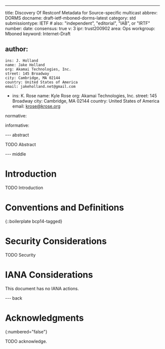 ---
title: Discovery Of Restconf Metadata for Source-specific multicast
abbrev: DORMS
docname: draft-ietf-mboned-dorms-latest
category: std
submissiontype: IETF  # also: "independent", "editorial", "IAB", or "IRTF"
number:
date:
consensus: true
v: 3
ipr: trust200902
area: Ops
workgroup: Mboned
keyword: Internet-Draft

author:
 -
    ins: J. Holland
    name: Jake Holland
    org: Akamai Technologies, Inc.
    street: 145 Broadway
    city: Cambridge, MA 02144
    country: United States of America
    email: jakeholland.net@gmail.com
 -
    ins: K. Rose
    name: Kyle Rose
    org: Akamai Technologies, Inc.
    street: 145 Broadway
    city: Cambridge, MA 02144
    country: United States of America
    email: krose@krose.org

normative:

informative:


--- abstract

TODO Abstract


--- middle

# Introduction

TODO Introduction


# Conventions and Definitions

{::boilerplate bcp14-tagged}


# Security Considerations

TODO Security


# IANA Considerations

This document has no IANA actions.


--- back

# Acknowledgments
{:numbered="false"}

TODO acknowledge.
